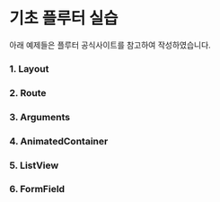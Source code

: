 # 기초 플루터 실습

아래 예제들은 플루터 공식사이트를 참고하여 작성하였습니다.

### 1. Layout

### 2. Route

### 3. Arguments

### 4. AnimatedContainer

### 5. ListView

### 6. FormField

